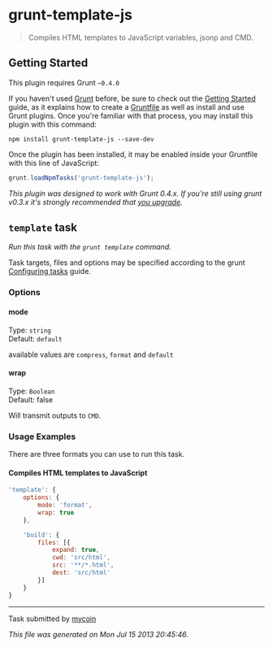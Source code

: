 # grunt-template-js

> Compiles HTML templates to JavaScript variables, jsonp and CMD.



## Getting Started
This plugin requires Grunt `~0.4.0`

If you haven't used [Grunt](http://gruntjs.com/) before, be sure to check out the [Getting Started](http://gruntjs.com/getting-started) guide, as it explains how to create a [Gruntfile](http://gruntjs.com/sample-gruntfile) as well as install and use Grunt plugins. Once you're familiar with that process, you may install this plugin with this command:

```shell
npm install grunt-template-js --save-dev
```

Once the plugin has been installed, it may be enabled inside your Gruntfile with this line of JavaScript:

```js
grunt.loadNpmTasks('grunt-template-js');
```

*This plugin was designed to work with Grunt 0.4.x. If you're still using grunt v0.3.x it's strongly recommended that [you upgrade](http://gruntjs.com/upgrading-from-0.3-to-0.4).*



## `template` task
_Run this task with the `grunt template` command._

Task targets, files and options may be specified according to the grunt [Configuring tasks](http://gruntjs.com/configuring-tasks) guide.

### Options

#### mode
Type: `string`  
Default: `default`

available values are `compress`, `format` and `default`

#### wrap
Type: `Boolean`  
Default: false

Will transmit outputs to `CMD`.

### Usage Examples

There are three formats you can use to run this task.

#### Compiles HTML templates to JavaScript

```js
'template': {
    options: {
        mode: 'format',
        wrap: true
    },

    'build': {
        files: [{
            expand: true,
            cwd: 'src/html',
            src: '**/*.html',
            dest: 'src/html'
        }]
    }
}
```
---

Task submitted by [mycoin](https://github.com/mycoin/)

*This file was generated on Mon Jul 15 2013 20:45:46.*
